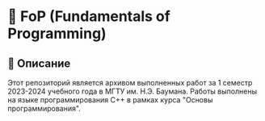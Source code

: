 # 📌 FoP (Fundamentals of Programming)

## 📖 Описание
Этот репозиторий является архивом выполненных работ за 1 семестр 2023-2024 учебного года в МГТУ им. Н.Э. Баумана. Работы выполнены на языке программирования С++ в рамках курса "Основы программирования".
